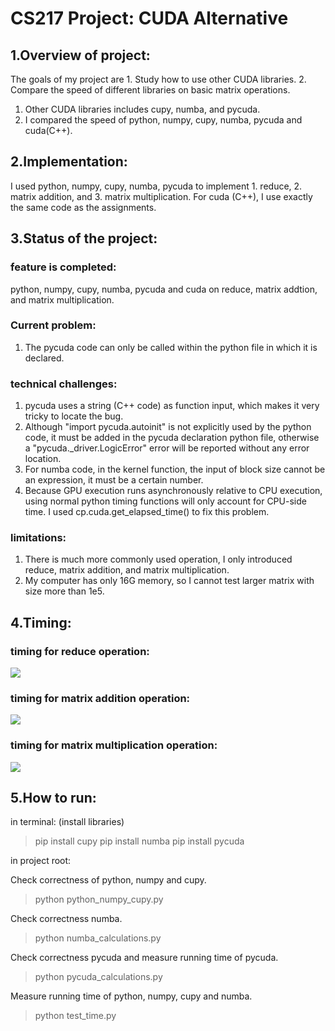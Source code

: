 # CS217 Project: CUDA Alternative


## 1.Overview of project:
The goals of my project are 1. Study how to use other CUDA libraries. 2. Compare the speed of different libraries on basic matrix operations.
1. Other CUDA libraries includes cupy, numba, and pycuda.
2. I compared the speed of python, numpy, cupy, numba, pycuda and cuda(C++).

## 2.Implementation:
I used python, numpy, cupy, numba, pycuda to implement 1. reduce, 2. matrix addition, and 3. matrix multiplication.
For cuda (C++), I use exactly the same code as the assignments.

## 3.Status of the project:
### feature is completed:
python, numpy, cupy, numba, pycuda and cuda on reduce, matrix addtion, and matrix multiplication.
### Current problem:
1. The pycuda code can only be called within the python file in which it is declared.

### technical challenges:
1. pycuda uses a string (C++ code) as function input, which makes it very tricky to locate the bug.
2. Although "import pycuda.autoinit" is not explicitly used by the python code, it must be added in the pycuda declaration python file, otherwise a "pycuda._driver.LogicError" error will be reported without any error location.
3. For numba code, in the kernel function, the input of block size cannot be an expression, it must be a certain number.
4. Because GPU execution runs asynchronously relative to CPU execution, using normal python timing functions will only account for CPU-side time. I used cp.cuda.get_elapsed_time() to fix this problem.


### limitations:
1. There is much more commonly used operation, I only introduced reduce, matrix addition, and matrix multiplication.
2. My computer has only 16G memory, so I cannot test larger matrix with size more than 1e5.
## 4.Timing: 
### timing for reduce operation:
![](D:\github_project\python_numpy_numba_cupy_pycuda_cuda_speed_comparison\reduce.png)

### timing for matrix addition operation:
![](D:\github_project\python_numpy_numba_cupy_pycuda_cuda_speed_comparison\matadd.png)

### timing for matrix multiplication operation:
![](D:\github_project\python_numpy_numba_cupy_pycuda_cuda_speed_comparison\matmul.png)


## 5.How to run:
in terminal: (install libraries)

> pip install cupy
> pip install numba
> pip install pycuda

in project root:

Check correctness of python, numpy and cupy.
> python python_numpy_cupy.py  

Check correctness numba.
> python numba_calculations.py

Check correctness pycuda and measure running time of pycuda.
> python pycuda_calculations.py

Measure running time of python, numpy, cupy and numba.
> python test_time.py
